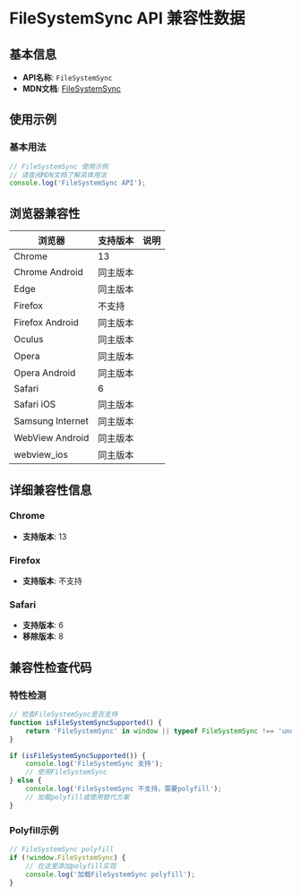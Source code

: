# FileSystemSync API 兼容性数据

## 基本信息

- **API名称**: `FileSystemSync`
- **MDN文档**: [FileSystemSync](https://developer.mozilla.org/docs/Web/API/FileSystemSync)

## 使用示例

### 基本用法

```javascript
// FileSystemSync 使用示例
// 请查阅MDN文档了解具体用法
console.log('FileSystemSync API');
```

## 浏览器兼容性

| 浏览器 | 支持版本 | 说明 |
|--------|----------|------|
| Chrome | 13 |  |
| Chrome Android | 同主版本 |  |
| Edge | 同主版本 |  |
| Firefox | 不支持 |  |
| Firefox Android | 同主版本 |  |
| Oculus | 同主版本 |  |
| Opera | 同主版本 |  |
| Opera Android | 同主版本 |  |
| Safari | 6 |  |
| Safari iOS | 同主版本 |  |
| Samsung Internet | 同主版本 |  |
| WebView Android | 同主版本 |  |
| webview_ios | 同主版本 |  |

## 详细兼容性信息

### Chrome

- **支持版本**: 13

### Firefox

- **支持版本**: 不支持

### Safari

- **支持版本**: 6
- **移除版本**: 8

## 兼容性检查代码

### 特性检测

```javascript
// 检查FileSystemSync是否支持
function isFileSystemSyncSupported() {
    return 'FileSystemSync' in window || typeof FileSystemSync !== 'undefined';
}

if (isFileSystemSyncSupported()) {
    console.log('FileSystemSync 支持');
    // 使用FileSystemSync
} else {
    console.log('FileSystemSync 不支持，需要polyfill');
    // 加载polyfill或使用替代方案
}
```

### Polyfill示例

```javascript
// FileSystemSync polyfill
if (!window.FileSystemSync) {
    // 在这里添加polyfill实现
    console.log('加载FileSystemSync polyfill');
}
```

